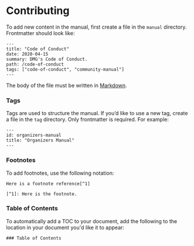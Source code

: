 # Contributing

To add new content in the manual, first create a file in the `manual` directory. Frontmatter should look like:

```
---
title: "Code of Conduct"
date: 2020-04-15
summary: DMG's Code of Conduct.
path: /code-of-conduct
tags: ["code-of-conduct", "community-manual"]
---
```

The body of the file must be written in [Markdown](https://github.com/adam-p/markdown-here/wiki/Markdown-Cheatsheet).

### Tags

Tags are used to structure the manual. If you’d like to use a new tag, create a file in the `tag` directory. Only frontmatter is required. For example:

```
---
id: organizers-manual
title: "Organizers Manual"
---
```

### Footnotes

To add footnotes, use the following notation:

```
Here is a footnote reference[^1]

[^1]: Here is the footnote.
```

### Table of Contents

To automatically add a TOC to your document, add the following to the location in your document you'd like it to appear:

```
### Table of Contents
```
